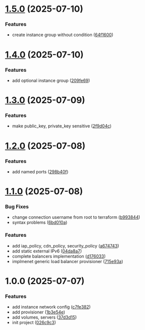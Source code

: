 # [1.5.0](https://github.com/cktf/terraform-google-cluster/compare/1.4.0...1.5.0) (2025-07-10)


### Features

* create instance group without condition ([64f1600](https://github.com/cktf/terraform-google-cluster/commit/64f160094b4a71233121fb4f4ed64eac6057327e))

# [1.4.0](https://github.com/cktf/terraform-google-cluster/compare/1.3.0...1.4.0) (2025-07-10)


### Features

* add optional instance group ([209fe69](https://github.com/cktf/terraform-google-cluster/commit/209fe6931ab1c5e46b1f493f9228101193cf9db4))

# [1.3.0](https://github.com/cktf/terraform-google-cluster/compare/1.2.0...1.3.0) (2025-07-09)


### Features

* make public_key, private_key sensitive ([2f9d04c](https://github.com/cktf/terraform-google-cluster/commit/2f9d04cae81213bf991757ea9fe5ab3ef2827e02))

# [1.2.0](https://github.com/cktf/terraform-google-cluster/compare/1.1.0...1.2.0) (2025-07-08)


### Features

* add named ports ([298b40f](https://github.com/cktf/terraform-google-cluster/commit/298b40fd7a8d0990f31cf9fc43caa0dbb4365eb3))

# [1.1.0](https://github.com/cktf/terraform-google-cluster/compare/1.0.0...1.1.0) (2025-07-08)


### Bug Fixes

* change connection username from root to terraform ([b993844](https://github.com/cktf/terraform-google-cluster/commit/b9938449d07595b585bc935fa7392933b71488dc))
* syntax problems ([6bd010a](https://github.com/cktf/terraform-google-cluster/commit/6bd010a9c0f267beeddb978c816adf7a6207d3eb))


### Features

* add iap_policy, cdn_policy, security_policy ([a674743](https://github.com/cktf/terraform-google-cluster/commit/a6747436b091ef473a35359ddc7e28078108c8e2))
* add static external IPv6 ([04da8a7](https://github.com/cktf/terraform-google-cluster/commit/04da8a79f28a9c50a290ccd207dc1747fe918dc9))
* complete balancers implementation ([d176033](https://github.com/cktf/terraform-google-cluster/commit/d176033365d3234bd4454648943121214ee9b6f4))
* implmenet generic load balancer provisioner ([715e93a](https://github.com/cktf/terraform-google-cluster/commit/715e93abf4c32aa5c47c8c7fcb41ea8ac44ef37e))

# 1.0.0 (2025-07-07)


### Features

* add instance network config ([c7fe382](https://github.com/cktf/terraform-google-cluster/commit/c7fe382b73e11c51e80388a144b91db119f50343))
* add provisioner ([1b3e54e](https://github.com/cktf/terraform-google-cluster/commit/1b3e54e86b07b64be2c4f8afbbf7a3582049c41b))
* add volumes, servers ([37d3d15](https://github.com/cktf/terraform-google-cluster/commit/37d3d15728e340b60bfc35aa8e145745fec1d419))
* init project ([026c9c3](https://github.com/cktf/terraform-google-cluster/commit/026c9c3939cafe680caf55233c07f0f05d4b3d2d))
